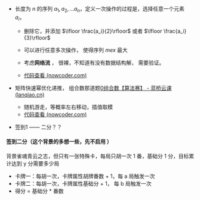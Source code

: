 - 长度为 $n$ 的序列 $a_1, a_2, ... a_n$，定义一次操作的过程是，选择任意一个元素 $a_i$，

  - 删除它，并添加 $\lfloor \frac{a_i}{2}\rfloor$ 或者 $\lfloor \frac{a_i}{3}\rfloor$ 
  - 可以进行任意多次操作， 使得序列 $mex$ 最大

  - 考虑**网络流** ， 很裸，不知道有没有数据结构解， 需要验证。
  - [代码查看 (nowcoder.com)](https://ac.nowcoder.com/acm/contest/view-submission?submissionId=70285856)
- 矩阵快速幂优化递推， 组合数那道题[0组合数【算法赛】 - 蓝桥云课 (lanqiao.cn)](https://www.lanqiao.cn/problems/17163/learning/)

  - 随机游走，等概率左右移动，插值取模
  - [代码查看 (nowcoder.com)](https://ac.nowcoder.com/acm/contest/view-submission?submissionId=70277430)
- 签到1 —— 二分？？

#### 签到二分（这个背景的多想一些，先不启用 ）

背景雀魂青云之志，但只有一张特殊卡，每局只胡一次 1 番，基础分 1 分，目标累计达到 y 分需要多少局

- 卡牌一：每胡一次，卡牌属性胡牌番数 + 1，每 a 局触发一次
- 卡牌二：每胡一次，卡牌属性基础分 + 1， 每 b 局触发一次
- 得分 = 基础分 * 番数

